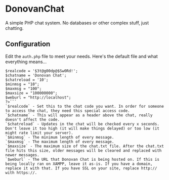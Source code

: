 # DonovanChat
A simple PHP chat system. No databases or other complex stuff, just chatting.
## Configuration
Edit the `auth.php` file to meet your needs. Here's the default file and what everything means...
```<?php 
$realcode = '$3t@g00dp@$Sw0Rd!'; 
$chatname = 'Donovan Chat'; 
$chatreload = '10'; 
$minmsg = "10"; 
$maxmsg = "100"; 
$maxsize = "100000000"; 
$weburl = "http://localhost";
?>```
`$realcode` - Set this to the chat code you want. In order for someone to access the chat, they need this special access code.
`$chatname` - This will appear as a header above the chat, really doesn't affect the code.
`$chatreload` - Updates in the chat will be checked every x seconds. Don't leave it too high (it will make things delayed) or too low (it might rate limit your server).
`$minmsg` - The minimum length of every message.
`$maxmsg` - The maximum length of every message.
`$maxsize` - The maximum size of the chat.txt file. After the chat.txt file hits this size, older messages will be cleared and replaced with newer messages.
`$weburl` - The URL that Donovan Chat is being hosted on. If this is being locally ran on XAMPP, leave it as-is. If you have a domain, replace it with that. If you have SSL on your site, replace http:// with https://.
